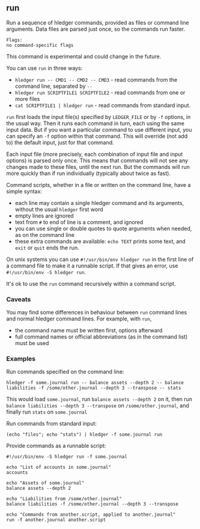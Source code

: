 ## run 

Run a sequence of hledger commands, provided as files or command line arguments.
Data files are parsed just once, so the commands run faster.

```flags
Flags:
no command-specific flags
```

This command is experimental and could change in the future.

You can use `run` in three ways:

- `hledger run -- CMD1 -- CMD2 -- CMD3`  - read commands from the command line, separated by `--`
- `hledger run SCRIPTFILE1 SCRIPTFILE2`  - read commands from one or more files
- `cat SCRIPTFILE1 | hledger run`        - read commands from standard input.

`run` first loads the input file(s) specified by `LEDGER_FILE` or by `-f` options, in the usual way.
Then it runs each command in turn, each using the same input data.
But if you want a particular command to use different input, you can specify an `-f` option within that command.
This will override (not add to) the default input, just for that command.

Each input file (more precisely, each combination of input file and input options) is parsed only once.
This means that commands will not see any changes made to these files, until the next run.
But the commands will run more quickly than if run individually (typically about twice as fast).

Command scripts, whether in a file or written on the command line, have a simple syntax:

- each line may contain a single hledger command and its arguments, without the usual `hledger` first word
- empty lines are ignored
- text from `#` to end of line is a comment, and ignored
- you can use single or double quotes to quote arguments when needed, as on the command line
- these extra commands are available: `echo TEXT` prints some text, and `exit` or `quit` ends the run.

On unix systems you can use `#!/usr/bin/env hledger run` in the first line of a command file to make it a runnable script.
If that gives an error, use `#!/usr/bin/env -S hledger run`.

It's ok to use the `run` command recursively within a command script.

### Caveats

You may find some differences in behaviour between `run` command lines and normal hledger command lines.
For example, with `run`,

- the command name must be written first, options afterward
- full command names or official abbreviations (as in the command list) must be used

### Examples

Run commands specified on the command line:
```cli
hledger -f some.journal run -- balance assets --depth 2 -- balance liabilities -f /some/other.journal --depth 3 --transpose -- stats
```
This would load `some.journal`, run `balance assets --depth 2` on it, then run `balance liabilities --depth 3 --transpose` on `/some/other.journal`, and finally run `stats` on `some.journal`

Run commands from standard input:
```cli
(echo "files"; echo "stats") | hledger -f some.journal run
```

Provide commands as a runnable script:
```cli
#!/usr/bin/env -S hledger run -f some.journal

echo "List of accounts in some.journal"
accounts

echo "Assets of some.journal"
balance assets --depth 2

echo "Liabilities from /some/other.journal"
balance liabilities -f /some/other.journal --depth 3 --transpose

echo "Commands from another.script, applied to another.journal"
run -f another.journal another.script
```
